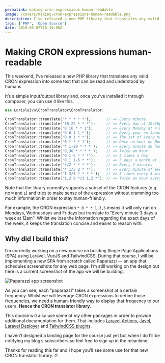```yaml
---
permalink: making-cron-expressions-human-readable
image: /covers/making-cron-expressions-human-readable.png
description: I’ve released a new PHP library that translates any valid CRON expression into some text that can be read and understood by humans.
tags: ['PHP', 'Open Source']
date: 2019-06-07T15:19:00Z
---
```

# Making CRON expressions human-readable

This weekend, I’ve released a new PHP library that translates any valid CRON expression into some text that can be read and understood by humans.

<GithubButton url="https://github.com/lorisleiva/cron-translator" title="CRON Translator on GitHub"></GithubButton>

It’s a simple input/output library and, once you’ve installed it through composer, you can use it like this.

```php
use Lorisleiva\CronTranslator\CronTranslator;

CronTranslator::translate('* * * * *');       // => Every minute
CronTranslator::translate('30 22 * * *');     // => Every day at 10:30pm
CronTranslator::translate('0 16 * * 1');      // => Every Monday at 4:00pm
CronTranslator::translate('0 0 1 1 *');       // => Every year on January the 1st at 12:00am
CronTranslator::translate('0 0 1 * *');       // => The 1st of every month at 12:00am
CronTranslator::translate('0 * * * 1');       // => Once an hour on Mondays
CronTranslator::translate('* 1-20 * * *');    // => Every minute 20 hours a day
CronTranslator::translate('0,30 * * * *');    // => Twice an hour
CronTranslator::translate('0 1-5 * * *');     // => 5 times a day
CronTranslator::translate('0 1 1-5 * *');     // => 5 days a month at 1:00am
CronTranslator::translate('*/2 * * * *');     // => Every 2 minutes
CronTranslator::translate('* 1/3 2 * *');     // => Every minute of every 3 hours on the 2nd of every month
CronTranslator::translate('1-3/5 * * * *');   // => 3 times every 5 minutes
CronTranslator::translate('1,2 0 */2 1,2 *'); // => Twice an hour every 2 days 2 months a year at 12am
```

Note that the library currently supports a subset of the CRON features (e.g. no `W` and `L`) and tries to make sense of the expression without cramming too much information in order to stay human-friendly.

For example, the CRON expression `* 0 * * 1,3,5` means it will only run on Mondays, Wednesdays and Fridays but translate to "Every minute 3 days a week at 12am". Whilst we lose the information regarding the exact days of the week, it keeps the translation concise and easier to reason with.

## Why did I build this?
I’m currently working on a new course on building Single Page Applications (SPA) using Laravel, VueJS and TailwindCSS. During that course, I will be implementing a new SPA from scratch called Paparazzi — an app that schedules screenshots for any web page. I’m still working on the design but here is a current screenshot of the app we will be building.

![Paparazzi app screenshot](./paparazzi.png)

As you can see, each "paparazzi" takes a screenshot at a certain frequency. Whilst we will leverage CRON expressions to define those frequencies, we need a human-friendly way to display that frequency to our users. **Hence the CRON translator library**.

This course will also use some of my other packages in order to provide additional documentation for them. That includes [Laravel Actions](https://github.com/lorisleiva/laravel-actions), [Javel](https://github.com/lorisleiva/javel), [Laravel Deployer](https://github.com/lorisleiva/laravel-deployer) and [TailwindCSS plugins](https://github.com/lorisleiva/tailwindcss-plugins).

I haven’t designed a landing page for the course just yet but when I do I’ll be notifying my blog’s subscribers so feel free to sign up in the meantime.

Thanks for reading this far and I hope you’ll see some use for that new CRON translator library. ⏰

<GithubButton url="https://github.com/lorisleiva/cron-translator" title="CRON Translator on GitHub"></GithubButton>
